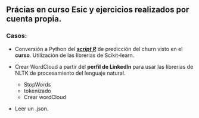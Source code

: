 
## Prácias en curso Esic y ejercicios realizados por cuenta propia.

### Casos:
* Conversión a Python del <i><b><a href="https://rpubs.com/tomasmaria/511566">script R</a></b></i> de predicción del churn visto en el <b>curso</b>. Utilización de las librerias de Scikit-learn.

* Crear WordCloud a partir del <b>perfil de LinkedIn</b> para usar las librerias de NLTK de procesamiento del lenguaje natural.
  - StopWords
  - tokenizado
  - Crear wordCloud

* Leer un .json.
